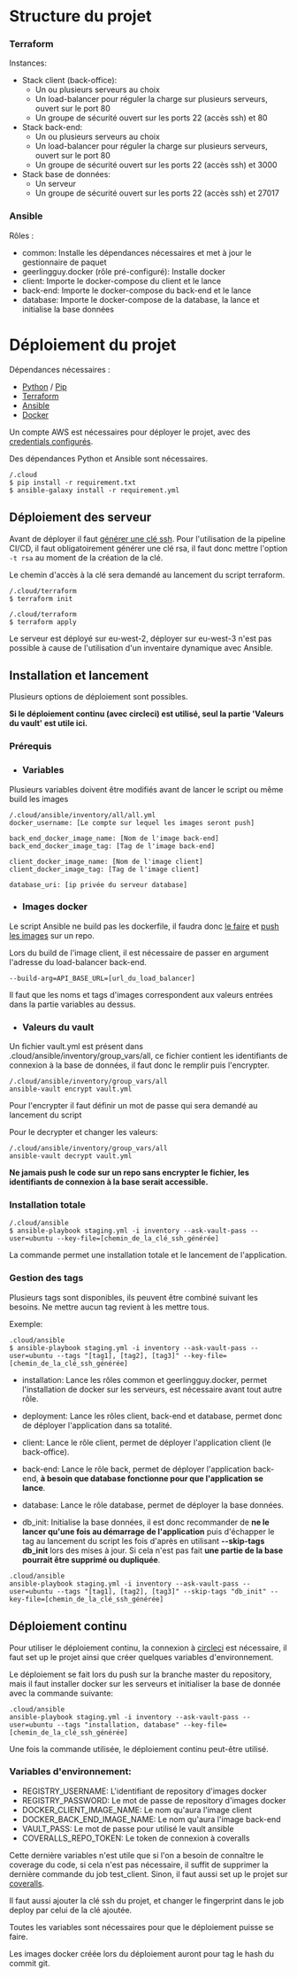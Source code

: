# Structure du projet

### Terraform

Instances:
- Stack client (back-office):
    - Un ou plusieurs serveurs au choix
    - Un load-balancer pour réguler la charge sur plusieurs serveurs, ouvert sur le port 80
    - Un groupe de sécurité ouvert sur les ports 22 (accès ssh) et 80
- Stack back-end:
    - Un ou plusieurs serveurs au choix
    - Un load-balancer pour réguler la charge sur plusieurs serveurs, ouvert sur le port 80
    - Un groupe de sécurité ouvert sur les ports 22 (accès ssh) et 3000
- Stack base de données:
    - Un serveur
    - Un groupe de sécurité ouvert sur les ports 22 (accès ssh) et 27017

### Ansible

Rôles :
- common: Installe les dépendances nécessaires et met à jour le gestionnaire de paquet
- geerlingguy.docker (rôle pré-configuré): Installe docker
- client: Importe le docker-compose du client et le lance
- back-end: Importe le docker-compose du back-end et le lance
- database: Importe le docker-compose de la database, la lance et initialise la base données

# Déploiement du projet

Dépendances nécessaires :
- [Python](https://www.python.org/) / [Pip](https://pypi.org/project/pip/)
- [Terraform](https://www.terraform.io/)
- [Ansible](https://www.ansible.com/)
- [Docker](https://www.docker.com/)

Un compte AWS est nécessaires pour déployer le projet, avec des [credentials configurés](https://docs.aws.amazon.com/fr_fr/sdk-for-java/v1/developer-guide/setup-credentials.html).

Des dépendances Python et Ansible sont nécessaires.

```
/.cloud
$ pip install -r requirement.txt
$ ansible-galaxy install -r requirement.yml
```

## Déploiement des serveur

Avant de déployer il faut [générer une clé ssh](https://confluence.atlassian.com/bitbucketserver/creating-ssh-keys-776639788.html).
Pour l'utilisation de la pipeline CI/CD, il faut obligatoirement générer une clé rsa, il faut donc mettre l'option ```-t rsa``` au moment de la création de la clé.

Le chemin d'accès à la clé sera demandé au lancement du script terraform.
```
/.cloud/terraform
$ terraform init

/.cloud/terraform
$ terraform apply
```

Le serveur est déployé sur eu-west-2, déployer sur eu-west-3 n'est pas possible à cause de l'utilisation d'un inventaire dynamique avec Ansible.

## Installation et lancement

Plusieurs options de déploiement sont possibles.

**Si le déploiement continu (avec circleci) est utilisé, seul la partie 'Valeurs du vault' est utile ici.**

### Prérequis

- ### Variables

Plusieurs variables doivent être modifiés avant de lancer le script ou même build les images


```
/.cloud/ansible/inventory/all/all.yml
docker_username: [Le compte sur lequel les images seront push]

back_end_docker_image_name: [Nom de l'image back-end]
back_end_docker_image_tag: [Tag de l'image back-end]

client_docker_image_name: [Nom de l'image client]
client_docker_image_tag: [Tag de l'image client]

database_uri: [ip privée du serveur database]
```

- ### Images docker

Le script Ansible ne build pas les dockerfile, il faudra donc [le faire](https://docs.docker.com/engine/reference/commandline/build/) et [push les images](https://docs.docker.com/engine/reference/commandline/push/) sur un repo.

Lors du build de l'image client, il est nécessaire de passer en argument l'adresse du load-balancer back-end.
```
--build-arg=API_BASE_URL=[url_du_load_balancer]
```

Il faut que les noms et tags d'images correspondent aux valeurs entrées dans la partie variables au dessus.

- ### Valeurs du vault

Un fichier vault.yml est présent dans .cloud/ansible/inventory/group_vars/all, ce fichier contient les identifiants de connexion à la base de données, il faut donc le remplir puis l'encrypter.

```
/.cloud/ansible/inventory/group_vars/all
ansible-vault encrypt vault.yml
```

Pour l'encrypter il faut définir un mot de passe qui sera demandé au lancement du script

Pour le decrypter et changer les valeurs:

```
/.cloud/ansible/inventory/group_vars/all
ansible-vault decrypt vault.yml
```
**Ne jamais push le code sur un repo sans encrypter le fichier, les identifiants de connexion à la base serait accessible.**

### Installation totale

```
/.cloud/ansible
$ ansible-playbook staging.yml -i inventory --ask-vault-pass --user=ubuntu --key-file=[chemin_de_la_clé_ssh_générée]
```

La commande permet une installation totale et le lancement de l'application.

### Gestion des tags

Plusieurs tags sont disponibles, ils peuvent être combiné suivant les besoins. Ne mettre aucun tag revient à les mettre tous.

Exemple:
```
.cloud/ansible
$ ansible-playbook staging.yml -i inventory --ask-vault-pass --user=ubuntu --tags "[tag1], [tag2], [tag3]" --key-file=[chemin_de_la_clé_ssh_générée]
```
- installation: Lance les rôles common et geerlingguy.docker, permet l'installation de docker sur les serveurs, est nécessaire avant tout autre rôle.

- deployment: Lance les rôles client, back-end et database, permet donc de déployer l'application dans sa totalité.

- client: Lance le rôle client, permet de déployer l'application client (le back-office).

- back-end: Lance le rôle back, permet de déployer l'application back-end, **à besoin que database fonctionne pour que l'application se lance**.

- database: Lance le rôle database, permet de déployer la base données.

- db_init: Initialise la base données, il est donc recommander de **ne le lancer qu'une fois au démarrage de l'application** puis d'échapper le tag au lancement du script les fois d'après en utilisant **--skip-tags db_init** lors des mises à jour. Si cela n'est pas fait **une partie de la base pourrait être supprimé ou dupliquée**.
```
.cloud/ansible
ansible-playbook staging.yml -i inventory --ask-vault-pass --user=ubuntu --tags "[tag1], [tag2], [tag3]" --skip-tags "db_init" --key-file=[chemin_de_la_clé_ssh_générée]
```

## Déploiement continu

Pour utiliser le déploiement continu, la connexion à [circleci](https://circleci.com/) est nécessaire, il faut set up le projet ainsi que créer quelques variables d'environnement.

Le déploiement se fait lors du push sur la branche master du repository, mais il faut installer docker sur les serveurs et initialiser la base de donnée avec la commande suivante:
```
.cloud/ansible
ansible-playbook staging.yml -i inventory --ask-vault-pass --user=ubuntu --tags "installation, database" --key-file=[chemin_de_la_clé_ssh_générée]
```

Une fois la commande utilisée, le déploiement continu peut-être utilisé.

### Variables d'environnement:

- REGISTRY_USERNAME: L'identifiant de repository d'images docker
- REGISTRY_PASSWORD: Le mot de passe de repository d'images docker
- DOCKER_CLIENT_IMAGE_NAME: Le nom qu'aura l'image client
- DOCKER_BACK_END_IMAGE_NAME: Le nom qu'aura l'image back-end
- VAULT_PASS: Le mot de passe pour utilisé le vault ansible
- COVERALLS_REPO_TOKEN: Le token de connexion à coveralls

Cette dernière variables n'est utile que si l'on a besoin de connaître le coverage du code, si cela n'est pas nécessaire, il suffit de supprimer la dernière commande du job test_client. Sinon, il faut aussi set up le projet sur [coveralls](https://coveralls.io).

Il faut aussi ajouter la clé ssh du projet, et changer le fingerprint dans le job deploy par celui de la clé ajoutée.

Toutes les variables sont nécessaires pour que le déploiement puisse se faire.

Les images docker créée lors du déploiement auront pour tag le hash du commit git.

